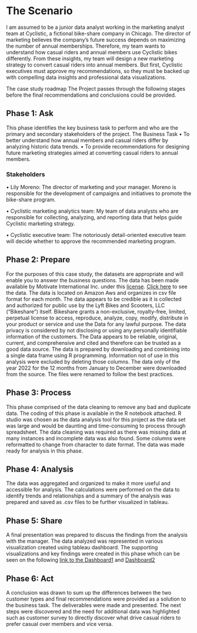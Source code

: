 # The Scenario
I am assumed to be a junior data analyst working in the marketing analyst team at Cyclistic, a fictional bike-share company in Chicago. The director of marketing believes the company’s future success depends on maximizing the number of annual memberships. Therefore, my team wants to understand how casual riders and annual members use Cyclistic bikes differently. From these insights, my team will design a new marketing strategy to convert casual riders into annual members. But first, Cyclistic executives must approve my recommendations, so they must be backed up with compelling data insights and professional data visualizations.

The case study roadmap
The Project passes through the following stages before the final recommendations and conclusions could be provided. 
 


## Phase 1: Ask
This phase identifies the key business task to perform and who are the primary and secondary stakeholders of the project.
The Business Task
•	To better understand how annual members and casual riders differ by analyzing historic data trends.
•	To provide recommendations for designing future marketing strategies aimed at converting casual riders to annual members.

### Stakeholders

•	Lily Moreno: The director of marketing and your manager. Moreno is responsible for the development of campaigns and initiatives to promote the bike-share program. 

•	Cyclistic marketing analytics team: My team of data analysts who are responsible for collecting, analyzing, and reporting data that helps guide Cyclistic marketing strategy. 

•	Cyclistic executive team: The notoriously detail-oriented executive team will decide whether to approve the recommended marketing program.

## Phase 2: Prepare
For the purposes of this case study, the datasets are appropriate and will enable you to answer the business questions. The data has been made available by Motivate International Inc. under this [ license](http://https://www.divvybikes.com/data-license-agreement). [Click here](http://https://divvy-tripdata.s3.amazonaws.com/index.html) to see the data.
The data is located on Amazon Aws and organizes in csv file format for each month. The data appears to be credible as it is collected and authorized for public use by the Lyft Bikes and Scooters, LLC (“Bikeshare”) itself. Bikeshare grants a non-exclusive, royalty-free, limited, perpetual license to access, reproduce, analyze, copy, modify, distribute in your product or service and use the Data for any lawful purpose. The data privacy is considered by not disclosing or using any personally identifiable information of the customers. The Data appears to be reliable, original, current, and comprehensive and cited and therefore can be trusted as a good data source.
The data is prepared by downloading and combining into a single data frame using R programming. Information not of use in this analysis were excluded by deleting those columns. The data only of the year 2022 for the 12 months from January to December were downloaded from the source. The files were renamed to follow the best practices. 

## Phase 3: Process
This phase comprised of the data cleaning to remove any bad and duplicate data. The coding of this phase is available in the R notebook attached. R studio was chosen as the data analysis tool for this project as the data set was large and would be daunting and time-consuming to process through spreadsheet. The data cleaning was required as there was missing data at many instances and incomplete data was also found. Some columns were reformatted to change from character to date format. The data was made ready for analysis in this phase. 

## Phase 4: Analysis
The data was aggregated and organized to make it more useful and accessible for analysis. The calculations were performed on the data to identify trends and relationships and a summary of the analysis was prepared and saved as .csv files to be further visualized in tableau. 

## Phase 5: Share
A final presentation was prepared to discuss the findings from the analysis with the manager. The data analyzed was represented in various visualization created using tableau dashboard. The supporting visualizations and key findings were created in this phase which can be seen on the following [ link to the Dashboard1](https://public.tableau.com/app/profile/amna.amer/viz/CyclisticRideshareAnalysis/Dashboard1) and [Dashboard2](https://public.tableau.com/app/profile/amna.amer/viz/CyclisticRidesharedashboard2/Dashboard2)
## Phase 6: Act
A conclusion was drawn to sum up the differences between the two customer types and final recommendations were provided as a solution to the business task. The deliverables were made and presented. The next steps were discovered and the need for additional data was highlighted such as customer survey to directly discover what drive casual riders to prefer casual over members and vice versa. 




